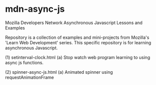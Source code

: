 # mdn-async-js
Mozilla Developers Network Asynchronous Javascript Lessons and Examples

Repository is a collection of examples and mini-projects from Mozilla's 'Learn Web Development' series. This specific repository is for learning asynchronous Javascript.

(1) setinterval-clock.html
  (a) Stop watch web program learning to using async js functions.

(2) spinner-async-js.html
  (a) Animated spinner using requestAnimationFrame
